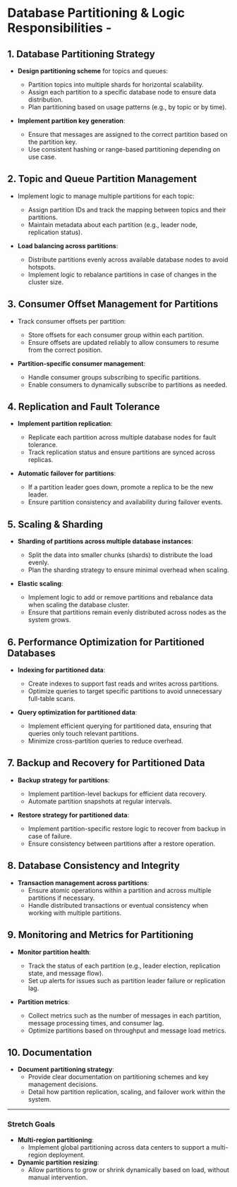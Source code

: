 # Database Partitioning & Logic Responsibilities -

## 1. **Database Partitioning Strategy**
- **Design partitioning scheme** for topics and queues:
  - Partition topics into multiple shards for horizontal scalability.
  - Assign each partition to a specific database node to ensure data distribution.
  - Plan partitioning based on usage patterns (e.g., by topic or by time).
  
- **Implement partition key generation**:
  - Ensure that messages are assigned to the correct partition based on the partition key.
  - Use consistent hashing or range-based partitioning depending on use case.

## 2. **Topic and Queue Partition Management**
- Implement logic to manage multiple partitions for each topic:
  - Assign partition IDs and track the mapping between topics and their partitions.
  - Maintain metadata about each partition (e.g., leader node, replication status).
  
- **Load balancing across partitions**:
  - Distribute partitions evenly across available database nodes to avoid hotspots.
  - Implement logic to rebalance partitions in case of changes in the cluster size.

## 3. **Consumer Offset Management for Partitions**
- Track consumer offsets per partition:
  - Store offsets for each consumer group within each partition.
  - Ensure offsets are updated reliably to allow consumers to resume from the correct position.

- **Partition-specific consumer management**:
  - Handle consumer groups subscribing to specific partitions.
  - Enable consumers to dynamically subscribe to partitions as needed.

## 4. **Replication and Fault Tolerance**
- **Implement partition replication**:
  - Replicate each partition across multiple database nodes for fault tolerance.
  - Track replication status and ensure partitions are synced across replicas.

- **Automatic failover for partitions**:
  - If a partition leader goes down, promote a replica to be the new leader.
  - Ensure partition consistency and availability during failover events.

## 5. **Scaling & Sharding**
- **Sharding of partitions across multiple database instances**:
  - Split the data into smaller chunks (shards) to distribute the load evenly.
  - Plan the sharding strategy to ensure minimal overhead when scaling.

- **Elastic scaling**:
  - Implement logic to add or remove partitions and rebalance data when scaling the database cluster.
  - Ensure that partitions remain evenly distributed across nodes as the system grows.

## 6. **Performance Optimization for Partitioned Databases**
- **Indexing for partitioned data**:
  - Create indexes to support fast reads and writes across partitions.
  - Optimize queries to target specific partitions to avoid unnecessary full-table scans.

- **Query optimization for partitioned data**:
  - Implement efficient querying for partitioned data, ensuring that queries only touch relevant partitions.
  - Minimize cross-partition queries to reduce overhead.

## 7. **Backup and Recovery for Partitioned Data**
- **Backup strategy for partitions**:
  - Implement partition-level backups for efficient data recovery.
  - Automate partition snapshots at regular intervals.

- **Restore strategy for partitioned data**:
  - Implement partition-specific restore logic to recover from backup in case of failure.
  - Ensure consistency between partitions after a restore operation.

## 8. **Database Consistency and Integrity**
- **Transaction management across partitions**:
  - Ensure atomic operations within a partition and across multiple partitions if necessary.
  - Handle distributed transactions or eventual consistency when working with multiple partitions.

## 9. **Monitoring and Metrics for Partitioning**
- **Monitor partition health**:
  - Track the status of each partition (e.g., leader election, replication state, and message flow).
  - Set up alerts for issues such as partition leader failure or replication lag.

- **Partition metrics**:
  - Collect metrics such as the number of messages in each partition, message processing times, and consumer lag.
  - Optimize partitions based on throughput and message load metrics.

## 10. **Documentation**
- **Document partitioning strategy**:
  - Provide clear documentation on partitioning schemes and key management decisions.
  - Detail how partition replication, scaling, and failover work within the system.

---

### **Stretch Goals**
- **Multi-region partitioning**:
  - Implement global partitioning across data centers to support a multi-region deployment.
- **Dynamic partition resizing**:
  - Allow partitions to grow or shrink dynamically based on load, without manual intervention.

